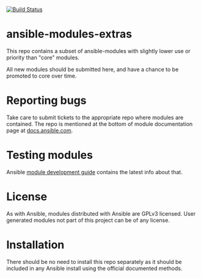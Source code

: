[![Build Status](https://api.shippable.com/projects/573f79d02a8192902e20e34f/badge?branch=devel)](https://app.shippable.com/projects/573f79d02a8192902e20e34f)

ansible-modules-extras
======================

This repo contains a subset of ansible-modules with slightly lower use or priority than "core" modules.

All new modules should be submitted here, and have a chance to be promoted to core over time.

Reporting bugs
==============

Take care to submit tickets to the appropriate repo where modules are contained. The repo is mentioned at the bottom of module documentation page at [docs.ansible.com](http://docs.ansible.com/).

Testing modules
===============

Ansible [module development guide](http://docs.ansible.com/developing_modules.html#testing-modules) contains the latest info about that.

License
=======

As with Ansible, modules distributed with Ansible are GPLv3 licensed. User generated modules not part of this project can be of any license.

Installation
============

There should be no need to install this repo separately as it should be included in any Ansible install using the official documented methods.
